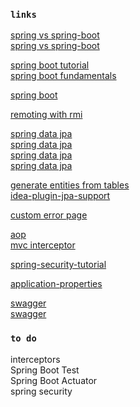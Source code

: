 ### `links`
[spring vs spring-boot](https://dzone.com/articles/spring-vs-spring-boot)  
[spring vs spring-boot](https://www.baeldung.com/spring-vs-spring-boot)  

[spring boot tutorial](https://www.javatpoint.com/spring-boot-tutorial)  
[spring boot fundamentals](https://gitlab.com/videolearning/spring-fundamentals.git)  

[spring boot](https://www.baeldung.com/spring-boot-start)  

[remoting with rmi](https://www.baeldung.com/spring-remoting-rmi)  

[spring data jpa](https://thoughts-on-java.org/what-is-spring-data-jpa-and-why-should-you-use-it/)  
[spring data jpa](https://www.baeldung.com/the-persistence-layer-with-spring-data-jpa)  
[spring data jpa](https://docs.spring.io/spring-data/data-jpa/docs/current/reference/html/#jpa.query-methods)  
[spring data jpa](https://attacomsian.com/blog/spring-data-jpa-named-queries)  

[generate entities from tables](https://intellij-support.jetbrains.com/hc/en-us/community/posts/115000751864-Generate-Persistence-Mapping-by-Database-Schema-Detail-settings-for-Entity-Class)  
[idea-plugin-jpa-support](https://github.com/carter-ya/idea-plugin-jpa-support)  

[custom error page](https://www.baeldung.com/spring-boot-custom-error-page)  

[aop](https://dzone.com/articles/implementing-aop-with-spring-boot-and-aspectj)  
[mvc interceptor](https://www.baeldung.com/spring-mvc-handlerinterceptor)  

[spring-security-tutorial](https://www.javatpoint.com/spring-security-tutorial)  

[application-properties](https://docs.spring.io/spring-boot/docs/current/reference/html/common-application-properties.html)  

[swagger](https://www.baeldung.com/swagger-2-documentation-for-spring-rest-api)  
[swagger](https://dzone.com/articles/spring-boot-restful-api-documentation-with-swagger)  

### `to do`
interceptors  
Spring Boot Test  
Spring Boot Actuator  
spring security  

